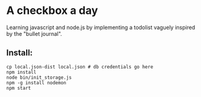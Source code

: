 # A checkbox a day

Learning javascript and node.js by implementing a todolist vaguely inspired by the "bullet journal".

## Install:
    cp local.json-dist local.json # db credentials go here
    npm install
    node bin/init_storage.js
    npm -g install nodemon
    npm start
